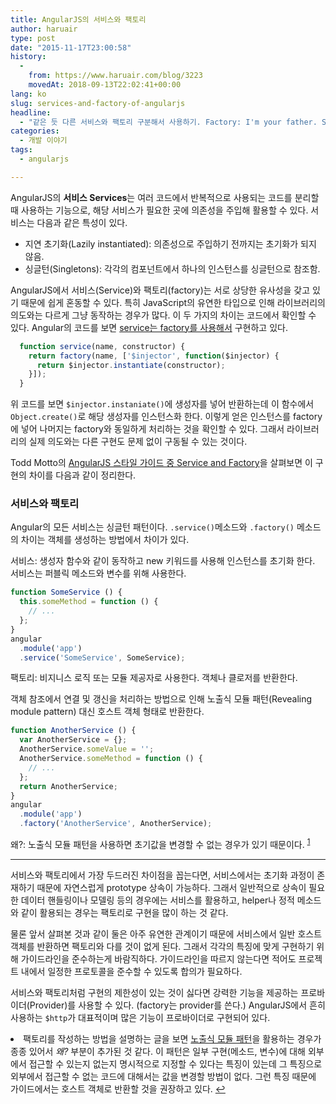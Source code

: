 ```yaml
---
title: AngularJS의 서비스와 팩토리
author: haruair
type: post
date: "2015-11-17T23:00:58"
history:
  - 
    from: https://www.haruair.com/blog/3223
    movedAt: 2018-09-13T22:02:41+00:00
lang: ko
slug: services-and-factory-of-angularjs
headline:
  - "같은 듯 다른 서비스와 팩토리 구분해서 사용하기. Factory: I'm your father. Service: Noooo!!"
categories:
  - 개발 이야기
tags:
  - angularjs

---
```

AngularJS의 **서비스 Services**는 여러 코드에서 반복적으로 사용되는 코드를 분리할 때 사용하는 기능으로, 해당 서비스가 필요한 곳에 의존성을 주입해 활용할 수 있다. 서비스는 다음과 같은 특성이 있다.

  * 지연 초기화(Lazily instantiated): 의존성으로 주입하기 전까지는 초기화가 되지 않음.
  * 싱글턴(Singletons): 각각의 컴포넌트에서 하나의 인스턴스를 싱글턴으로 참조함.

AngularJS에서 서비스(Service)와 팩토리(factory)는 서로 상당한 유사성을 갖고 있기 때문에 쉽게 혼동할 수 있다. 특히 JavaScript의 유연한 타입으로 인해 라이브러리의 의도와는 다르게 그냥 동작하는 경우가 많다. 이 두 가지의 차이는 코드에서 확인할 수 있다. Angular의 코드를 보면 [service는 factory를 사용해서][1] 구현하고 있다.

```javascript
  function service(name, constructor) {
    return factory(name, ['$injector', function($injector) {
      return $injector.instantiate(constructor);
    }]);
  }
```

위 코드를 보면 `$injector.instaniate()`에 생성자를 넣어 반환하는데 이 함수에서 `Object.create()`로 해당 생성자를 인스턴스화 한다. 이렇게 얻은 인스턴스를 factory에 넣어 나머지는 factory와 동일하게 처리하는 것을 확인할 수 있다. 그래서 라이브러리의 실제 의도와는 다른 구현도 문제 없이 구동될 수 있는 것이다.

Todd Motto의 [AngularJS 스타일 가이드 중 Service and Factory][2]을 살펴보면 이 구현의 차이를 다음과 같이 정리한다.

### 서비스와 팩토리

Angular의 모든 서비스는 싱글턴 패턴이다. `.service()`메소드와 `.factory()` 메소드의 차이는 객체를 생성하는 방법에서 차이가 있다.

서비스: 생성자 함수와 같이 동작하고 new 키워드를 사용해 인스턴스를 초기화 한다. 서비스는 퍼블릭 메소드와 변수를 위해 사용한다.

```javascript
function SomeService () {
  this.someMethod = function () {
    // ...
  };
}
angular
  .module('app')
  .service('SomeService', SomeService);
```

팩토리: 비지니스 로직 또는 모듈 제공자로 사용한다. 객체나 클로저를 반환한다.

객체 참조에서 연결 및 갱신을 처리하는 방법으로 인해 노출식 모듈 패턴(Revealing module pattern) 대신 호스트 객체 형태로 반환한다.

```javascript
function AnotherService () {
  var AnotherService = {};
  AnotherService.someValue = '';
  AnotherService.someMethod = function () {
    // ...
  };
  return AnotherService;
}
angular
  .module('app')
  .factory('AnotherService', AnotherService);
```

왜?: 노출식 모듈 패턴을 사용하면 초기값을 변경할 수 없는 경우가 있기 때문이다. <sup id="fnref-3223-1"><a href="#fn-3223-1" rel="footnote">1</a></sup>

* * *

서비스와 팩토리에서 가장 두드러진 차이점을 꼽는다면, 서비스에서는 초기화 과정이 존재하기 때문에 자연스럽게 prototype 상속이 가능하다. 그래서 일반적으로 상속이 필요한 데이터 핸들링이나 모델링 등의 경우에는 서비스를 활용하고, helper나 정적 메소드와 같이 활용되는 경우는 팩토리로 구현을 많이 하는 것 같다.

물론 앞서 살펴본 것과 같이 둘은 아주 유연한 관계이기 때문에 서비스에서 일반 호스트 객체를 반환하면 팩토리와 다를 것이 없게 된다. 그래서 각각의 특징에 맞게 구현하기 위해 가이드라인을 준수하는게 바람직하다. 가이드라인을 따르지 않는다면 적어도 프로젝트 내에서 일정한 프로토콜을 준수할 수 있도록 합의가 필요하다.

서비스와 팩토리처럼 구현의 제한성이 있는 것이 싫다면 강력한 기능을 제공하는 프로바이더(Provider)를 사용할 수 있다. (factory는 provider를 쓴다.) AngularJS에서 흔히 사용하는 `$http`가 대표적이며 많은 기능이 프로바이더로 구현되어 있다.

<li id="fn-3223-1">
  팩토리를 작성하는 방법을 설명하는 글을 보면 <a href="http://haruair.com/blog/3219">노출식 모듈 패턴</a>을 활용하는 경우가 종종 있어서 <em>왜?</em> 부분이 추가된 것 같다. 이 패턴은 일부 구현(메소드, 변수)에 대해 외부에서 접근할 수 있는지 없는지 명시적으로 지정할 수 있다는 특징이 있는데 그 특징으로 외부에서 접근할 수 없는 코드에 대해서는 값을 변경할 방법이 없다. 그런 특징 때문에 가이드에서는 호스트 객체로 반환할 것을 권장하고 있다.&#160;<a href="#fnref-3223-1" rev="footnote">&#8617;</a> </fn></footnotes>

 [1]: https://github.com/angular/angular.js/blob/master/src/auto/injector.js#L702-L706
 [2]: https://github.com/toddmotto/angularjs-styleguide#services-and-factory